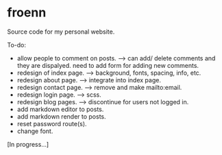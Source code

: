 # froenn
Source code for my personal website.

To-do:
- allow people to comment on posts. --> can add/ delete comments and they are dispalyed. need to add form for adding new comments.
- redesign of index page. --> background, fonts, spacing, info, etc.
- redesign about page. --> integrate into index page.
- redesign contact page. --> remove and make mailto:email.
- redesign login page. --> scss.
- redesign blog pages. --> discontinue for users not logged in.
- add markdown editor to posts.
- add markdown render to posts.
- reset password route(s).
- change font.

[In progress...]

